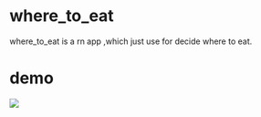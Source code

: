 # where_to_eat
where_to_eat is a rn app ,which just use for decide where to eat.

# demo
![](http://7tszky.com1.z0.glb.clouddn.com/FqHjUtEJIhuzehJHBVFXAVPciwj9)
